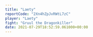 ```yaml
---
title: "Laety"
reportCode: "2Xn4hZpJvRWtL7zC"
player: "Laety"
fight: "Gruul the Dragonkiller"
date: 2021-07-29T18:52:59.061000+00:00
---
```

